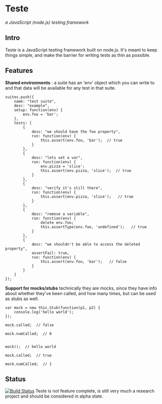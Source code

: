 Teste
=====
*a JavaScript (node.js) testing framework*

Intro
-----
Teste is a JavaScript testing framework built on node.js. It's meant to keep things simple, and make the barrier for writing tests as thin as possible.

Features
--------

**Shared environments** : a suite has an 'env' object which you can write to and that data will be available for any test in that suite.

	suites.push({
		name: "test suite",
		desc: "example",
		setup: function(env) {
			env.foo = 'bar';
		},
		tests: [
			{
				desc: "we should have the foo property",
				run: function(env) {
					this.assert(env.foo, 'bar');  // true
				}
			},
			{
				desc: "lets set a var",
				run: function(env) {
					env.pizza = 'slice';
					this.assert(env.pizza, 'slice');  // true
				}
			},
			{
				desc: "verify it's still there",
				run: function(env) {
					this.assert(env.pizza, 'slice');   // true
				}
			},
			{
				desc: "remove a variable",
				run: function(env) {
					delete env.foo;
					this.assertType(env.foo, 'undefined');   // true
				}
			},
			{
				desc: "we shouldn't be able to access the deleted property",
				assertFail: true,
				run: function(env) {
					this.assert(env.foo, 'bar');   // false
				}
			}
		]
	});

**Support for mocks/stubs** technically they are mocks, since they have info about whether they've been called, and how many times, but can be used as stubs as well.

	var mock = new this.Stub(function(p1, p2) {
		console.log('hello world');
	});

	mock.called;  // false
	
	mock.numCalled;  // 0

	
	mock();  // hello world

	mock.called;  // true
	
	mock.numCalled;  // 1


Status
------
[![Build Status](https://secure.travis-ci.org/silverbucket/teste.png)](http://travis-ci.org/silverbucket/teste)
Teste is not feature complete, is still very much a research project and should be considered in alpha state.



